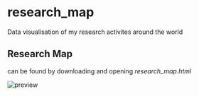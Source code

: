 # research_map
Data visualisation of my research activites around the world


## Research Map
can be found by downloading and opening _research_map.html_

![preview](https://user-images.githubusercontent.com/48056271/63221719-64ff7400-c19d-11e9-9f26-724160f1776e.png)
